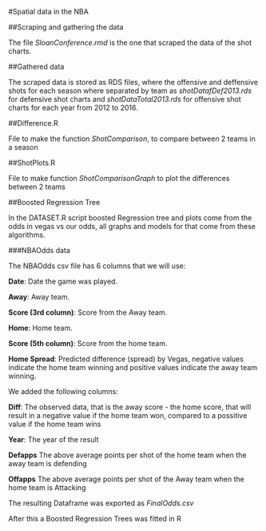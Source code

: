 #Spatial data in the NBA

##Scraping and gathering the data

The file *SloanConference.rmd* is the one that scraped the data of the shot charts.

##Gathered data

The scraped data is stored as RDS files, where the offensive and deffensive shots for each season where separated by team as *shotDatafDef2013.rds* for defensive shot charts and *shotDataTotal2013.rds* for offensive shot charts for each year from 2012 to 2016.

##Difference.R

File to make the function *ShotComparison*, to compare between 2 teams in a season


##ShotPlots.R

File to make function *ShotComparisonGraph* to plot the differences between 2 teams

##Boosted Regression Tree

In the DATASET.R script boosted Regression tree and plots come from the odds in vegas vs our odds, all graphs and models for that come from these algorithms.

###NBAOdds data

The NBAOdds csv file has 6 columns that we will use:

**Date**: Date the game was played.

**Away**: Away team.

**Score (3rd column)**: Score from the Away team.

**Home**: Home team.

**Score (5th column)**: Score from the home team.

**Home Spread**: Predicted difference (spread) by Vegas, negative values indicate the home team winning and positive values indicate the away team winning.

We added the following columns:

**Diff**: The observed data, that is the away score - the home score, that will result in a negative value if the home team won, compared to a possitive value if the home team wins

**Year**: The year of the result

**Defapps** The above average points per shot of the home team when the away team is defending

**Offapps** The above average points per shot of the Away team when the home team is Attacking

The resulting Dataframe was exported as *FinalOdds.csv*

After this a Boosted Regression Trees was fitted in R
